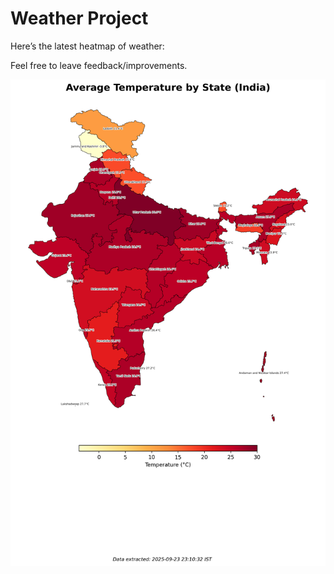 # Weather Project

Here’s the latest heatmap of weather:

Feel free to leave feedback/improvements.

![India Heatmap](docs/assets/india_heatmap.png?v=D2DB92)

